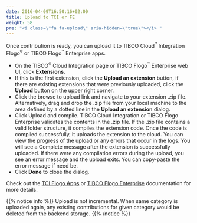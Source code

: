 ```yaml
---
date: 2016-04-09T16:50:16+02:00
title: Upload to TCI or FE
weight: 58
pre: "<i class=\"fa fa-upload\" aria-hidden=\"true\"></i> "
---
```


Once contribution is ready, you can upload it to TIBCO Cloud<sup>&trade;</sup> Integration Flogo<sup>&reg;</sup> or TIBCO Flogo<sup>&trade;</sup> Enterprise apps.

* On the TIBCO<sup>&reg;</sup> Cloud Integration page or TIBCO Flogo<sup>&trade;</sup> Enterprise web UI, click **Extensions**.
* If this is the first extension, click the **Upload an extension** button, if there are existing extensions that were previously uploaded, click the **Upload** button on the upper right corner.
* Click the browse to upload link and navigate to your extension .zip file. Alternatively, drag and drop the .zip file from your local machine to the area defined by a dotted line in the **Upload an extension** dialog.
* Click Upload and compile. TIBCO Cloud Integration or TIBCO Flogo Enterprise validates the contents in the .zip file. If the .zip file contains a valid folder structure, it compiles the extension code. Once the code is compiled successfully, it uploads the extension to the cloud. You can view the progress of the upload or any errors that occur in the logs. You will see a Complete message after the extension is successfully uploaded. If there were any compilation errors during the upload, you see an error message and the upload exits. You can copy-paste the error message if need be.
* Click **Done** to close the dialog.

Check out the [TCI Flogo Apps](https://integration.cloud.tibco.com/docs/index.html) or [TIBCO Flogo Enterprise](https://docs.tibco.com/products/tibco-flogo-enterprise) documentation for more details.

{{% notice info %}}
Upload is not incremental. When same category is uploaded again, any existing contributions for given category would be deleted from the backend storage.
{{% /notice %}}
